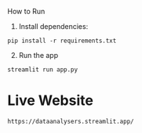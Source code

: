 How to Run
1. Install dependencies:

```pip install -r requirements.txt```


2. Run the app

```streamlit run app.py```

# Live Website

```https://dataanalysers.streamlit.app/```